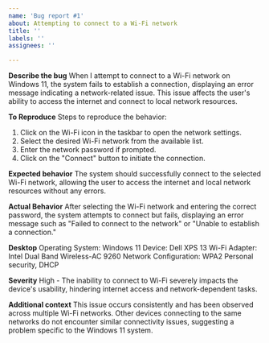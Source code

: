 ```yaml
---
name: 'Bug report #1'
about: Attempting to connect to a Wi-Fi network
title: ''
labels: ''
assignees: ''

---
```


**Describe the bug**
When I attempt to connect to a Wi-Fi network on Windows 11, the system fails to establish a connection, displaying an error message indicating a network-related issue. This issue affects the user's ability to access the internet and connect to local network resources.

**To Reproduce**
Steps to reproduce the behavior:
1. Click on the Wi-Fi icon in the taskbar to open the network settings.
2. Select the desired Wi-Fi network from the available list.
3. Enter the network password if prompted.
4. Click on the "Connect" button to initiate the connection.

**Expected behavior**
The system should successfully connect to the selected Wi-Fi network, allowing the user to access the internet and local network resources without any errors.

**Actual Behavior**
After selecting the Wi-Fi network and entering the correct password, the system attempts to connect but fails, displaying an error message such as "Failed to connect to the network" or "Unable to establish a connection."

**Desktop**
Operating System: Windows 11
Device: Dell XPS 13
Wi-Fi Adapter: Intel Dual Band Wireless-AC 9260
Network Configuration: WPA2 Personal security, DHCP

**Severity**
High - The inability to connect to Wi-Fi severely impacts the device's usability, hindering internet access and network-dependent tasks.

**Additional context**
This issue occurs consistently and has been observed across multiple Wi-Fi networks. Other devices connecting to the same networks do not encounter similar connectivity issues, suggesting a problem specific to the Windows 11 system.
